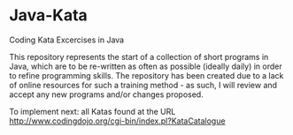 # Java-Kata
Coding Kata Excercises in Java

This repository represents the start of a collection of short programs in Java, which are to be re-written as often as possible (ideally daily) in order to refine programming skills. The repository has been created due to a lack of online resources for such a training method - as such, I will review and accept any new programs and/or changes proposed.

To implement next: all Katas found at the URL http://www.codingdojo.org/cgi-bin/index.pl?KataCatalogue

